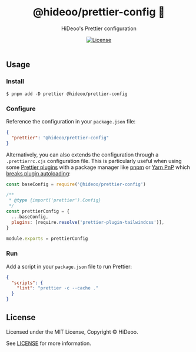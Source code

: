 <div align="center">
  <h1>@hideoo/prettier-config 📐</h1>
  <p>HiDeoo's Prettier configuration</p>
</div>

<div align="center">
  <a href="https://github.com/HiDeoo/prettier-config/blob/main/LICENSE">
    <img alt="License" src="https://badgen.net/github/license/hideoo/prettier-config" />
  </a>
  <br /><br />
</div>

## Usage

### Install

```shell
$ pnpm add -D prettier @hideoo/prettier-config
```

### Configure

Reference the configuration in your `package.json` file:

```json
{
  "prettier": "@hideoo/prettier-config"
}
```

Alternatively, you can also extends the configuration through a `.prettierrc.cjs` configuration file. This is particularly useful when using some [Prettier plugins](https://prettier.io/docs/en/plugins.html) with a package manager like [pnpm](https://pnpm.io) or [Yarn PnP](https://yarnpkg.com/features/pnp) which [breaks plugin autoloading](https://github.com/prettier/prettier/issues/8474):

```js
const baseConfig = require('@hideoo/prettier-config')

/**
 * @type {import('prettier').Config}
 */
const prettierConfig = {
  ...baseConfig,
  plugins: [require.resolve('prettier-plugin-tailwindcss')],
}

module.exports = prettierConfig
```

### Run

Add a script in your `package.json` file to run Prettier:

```json
{
  "scripts": {
    "lint": "prettier -c --cache ."
  }
}
```

## License

Licensed under the MIT License, Copyright © HiDeoo.

See [LICENSE](https://github.com/HiDeoo/prettier-config/blob/main/LICENSE) for more information.
